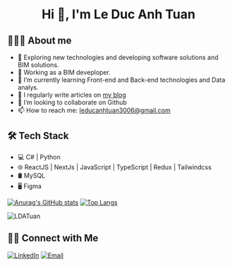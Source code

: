 <h1 align="center">Hi 👋, I'm Le Duc Anh Tuan</h1>

## 👨🏻‍💻 About me

- 🤔 Exploring new technologies and developing software solutions and BIM solutions.
- 💼 Working as a BIM deveploper.
- 🌱 I’m currently learning Front-end and Back-end technologies and Data analys.
- 📝 I regularly write articles on [my blog](https://ldatuan.com)
- 👯 I’m looking to collaborate on Github
- 📫 How to reach me: [leducanhtuan3006@gmail.com](mailto:leducanhtuan3006@gmail.com)

## 🛠 Tech Stack

- 💻 C# | Python
- 🌐 ReactJS | NextJs | JavaScript | TypeScript | Redux | Tailwindcss
- 🛢 MySQL
- 🖥 Figma

[![Anurag's GitHub stats](https://github-readme-stats.vercel.app/api?username=LDATuan&theme=cobalt&show_icons=true)](https://github.com/LDATuan/github-readme-stats)
[![Top Langs](https://github-readme-stats.vercel.app/api/top-langs/?username=LDATuan&layout=compact)](https://github.com/LDATuan/github-readme-stats)

<p align="left"> <img src="https://komarev.com/ghpvc/?username=LDATuan&label=Profile%20views&color=0e75b6&style=flat" alt="LDATuan" /> </p>

## 🤝🏻 Connect with Me

<p align="center">

<a href="https://www.linkedin.com/in/tuanle-97/"><img alt="LinkedIn" src="https://img.shields.io/badge/LinkedIn-gray?style=flat-square&logo=linkedin"></a>
<a href="mailto:leducanhtuan3006@gmail.com"><img alt="Email" src="https://img.shields.io/badge/Email-leducanhtuan3006@gmail.com-blue?style=flat-square&logo=gmail"></a>

</p>
